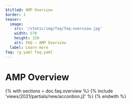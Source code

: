```yaml
---
$title@: AMP Overview
$order: 1
teaser:
  image:
    src: '/static/img/faq/faq-overview.jpg'
    width: 570
    height: 320
    alt: FAQ – AMP Overview
  label: Learn more
faq: !g.yaml faq.yaml
---
```


# AMP Overview

{% with sections = doc.faq.overview %}
{% include 'views/2021/partials/new/accordion.j2' %}
{% endwith %}
